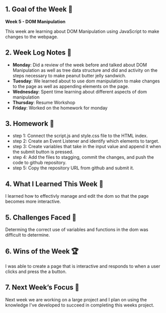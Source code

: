 ## 1. Goal of the Week 🎯

**Week 5 - DOM Manipulation**

This week are learning about DOM Manipulation using JavaScript to make changes to the webpage.

## 2. Week Log Notes 📝

- **Monday**: Did a review of the week before and talked about DOM Manipulation as well as tree data structure and did and activity on the steps necessary to make peanut butter jelly sandwich.
- **Tuesday**: We learned about to use dom manipulation to make changes to the page as well as appending elements on the page.
- **Wednesday**: Spent time learning about different aspects of dom manipulation
- **Thursday**: Resume Workshop
- **Friday**: Worked on the homework for monday

## 3. Homework 📝

- step 1: Connect the script.js and style.css file to the HTML index.
- step 2: Create an Event Listener and identify which elements to target.
- step 3: Create variables that take in the input value and append it when the submit button is pressed.
- step 4: Add the files to stagging, commit the changes, and push the code to github repository.
- step 5: Copy the repository URL from github and submit it.

## 4. What I Learned This Week 🧠
I learned how to effectivly manage and edit the dom so that the page becomes more interactive.

## 5. Challenges Faced 🚧
Determing the correct use of variables and functions in the dom was difficult to determine.

## 6. Wins of the Week 🏆
I was able to create a page that is interactive and responds to when a user clicks and press the a button.

## 7. Next Week’s Focus 🔭
Next week we are working on a large project and I plan on using the knowledge I've developed to succeed in completing this weeks project.
